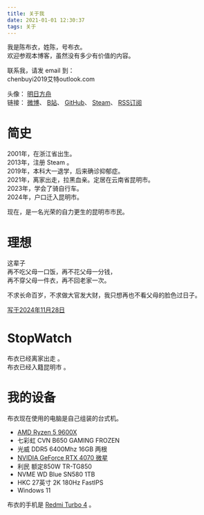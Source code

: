 ```yaml
---
title: 关于我
date: 2021-01-01 12:30:37
tags: 关于
---
```

我是陈布衣，姓陈，号布衣。   
欢迎参观本博客，虽然没有多少有价值的内容。   

联系我，请发 email 到：   
chenbuyi2019艾特outlook.com   

头像： [明日方舟](https://ak.hypergryph.com/)    
链接： [微博](https://weibo.com/u/5977985000)、 [B站](https://space.bilibili.com/4523834)、 [GitHub](https://github.com/chenbuyi2019)、 [Steam](https://steamcommunity.com/profiles/76561198099466387)、 [RSS订阅](/2021/rss)


# 简史
2001年，在浙江省出生。   
2013年，注册 Steam 。   
2019年，本科大一退学，后来确诊抑郁症。   
2021年，离家出走，拉黑血亲。定居在云南省昆明市。   
2023年，学会了骑自行车。  
2024年，户口迁入昆明市。   

现在，是一名光荣的自力更生的昆明市市民。   

# 理想
这辈子  
再不吃父母一口饭，再不花父母一分钱，  
再不穿父母一件衣，再不回老家一次。  

不求长命百岁，不求做大官发大财，我只想再也不看父母的脸色过日子。   

[写于2024年11月28日](https://m.weibo.cn/status/P2qnOsz6s)   

# StopWatch
布衣已经离家出走 <span id="tm1"> </span> 。   
布衣已经入籍昆明市 <span id="tm2"> </span> 。   

<script>

function set(id, st) {
    var w = document.getElementById(id);
    var now = new Date();
    const day = 86400;
    var passed = (now.getTime() - st.getTime()) / 1000;
    var days = Math.floor(passed / day);
    var sec = Math.floor(passed - days * day);
    w.innerText = `${days} 天 ${sec} 秒`;
}
setInterval(() => {
    set("tm1", new Date("2021-01-27T00:00:00"));
    set("tm2", new Date("2024-09-04T09:40:00"));
}, 1);

</script>


# 我的设备
布衣现在使用的电脑是自己组装的台式机。   

- [AMD Ryzen 5 9600X](https://valid.x86.fr/54qmyp)
- 七彩虹 CVN B650 GAMING FROZEN
- 光威 DDR5 6400Mhz 16GB 两根
- [NVIDIA GeForce RTX 4070 微星](https://www.3dmark.com/spy/51361807)
- 利民 额定850W TR-TG850
- NVME WD Blue SN580 1TB
- HKC 27英寸 2K 180Hz FastIPS
- Windows 11

布衣的手机是 [Redmi Turbo 4](https://m.weibo.cn/status/Pdm46wG2u) 。  
